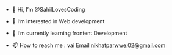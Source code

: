 - 👋 Hi, I’m @SahilLovesCoding
- 👀 I’m interested in Web development
- 🌱 I’m currently learning frontent Development

- 📫 How to reach me : vai Email nikhatparwwe.02@gmail.com

<!---
SahilLovesCoding is a Coder currently learning Frontent. I am a beginner, and trying to be perfect in this field.
--->
